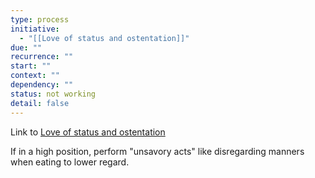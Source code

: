 ```yaml
---
type: process
initiative:
  - "[[Love of status and ostentation]]"
due: ""
recurrence: ""
start: ""
context: ""
dependency: ""
status: not working
detail: false
---
```


Link to [Love of status and ostentation](Initiatives/bad%20traits/Love%20of%20status%20and%20ostentation.md)

If in a high position, perform "unsavory acts" like disregarding manners when eating to lower regard.
